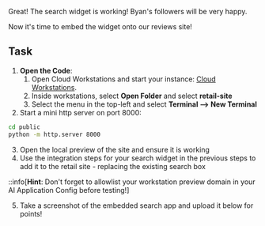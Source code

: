 Great! The search widget is working! Byan's followers will be very happy.

Now it's time to embed the widget onto our reviews site!

## Task

1. **Open the Code**:
   1. Open Cloud Workstations and start your instance: [Cloud Workstations](https://console.cloud.google.com/workstations/overview?project=%%CLIENT_PROJECT_ID%%).
   2. Inside workstations, select **Open Folder** and select **retail-site**
   3. Select the menu in the top-left and select **Terminal --> New Terminal**
2. Start a mini http server on port 8000:

```bash
cd public
python -m http.server 8000
```

3. Open the local preview of the site and ensure it is working
4. Use the integration steps for your search widget in the previous steps to add it to the retail site - replacing the existing search box

::info[**Hint**: Don't forget to allowlist your workstation preview domain in your AI Application Config before testing!]

5. Take a screenshot of the embedded search app and upload it below for points!

